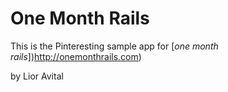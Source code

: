 # One Month Rails

This is the Pinteresting sample app for
[*one month rails*])http://onemonthrails.com)

by Lior Avital
